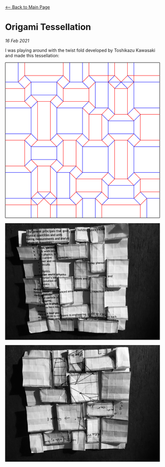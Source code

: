 [<-- Back to Main Page](index.html)

# Origami Tessellation
*16 Feb 2021*

I was playing around with the twist fold developed by Toshikazu Kawasaki and made this tessellation:

![Crease Pattern](Images/2021-02-15-Tessellation-CP.svg)

![Side 1](Images/image00001.jpeg)

![Side 2](Images/image00002.jpeg)
